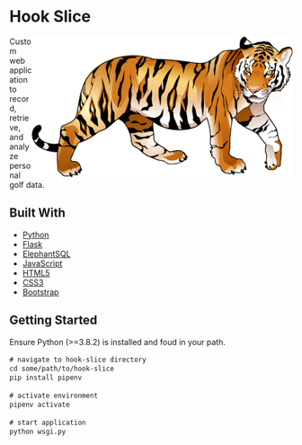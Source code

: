 # Hook Slice

<img src="https://github.com/grahamdelafield/hook_slice/blob/main/images/tiger.png" align="right"
     alt="Sankey" height="250">
     
Custom web application to record, retrieve, and analyze personal golf data.

## Built With
* [Python](https://python.org)
* [Flask](https://www.google.com/search?q=c+language&rlz=1C1CHBF_enUS867US868&oq=c+language&aqs=chrome.0.69i59j0l4j69i60l3.2269j0j4&sourceid=chrome&ie=UTF-8)
* [ElephantSQL](https://www.elephantsql.com/)
* [JavaScript](https://www.javascript.com/)
* [HTML5](https://developer.mozilla.org/en-US/docs/Web/Guide/HTML/HTML5)
* [CSS3](https://jquery.com)
* [Bootstrap](https://getbootstrap.com)

## Getting Started
Ensure Python (>=3.8.2) is installed and foud in your path.

```
# navigate to hook-slice directory
cd some/path/to/hook-slice
pip install pipenv

# activate environment
pipenv activate

# start application
python wsgi.py
```
